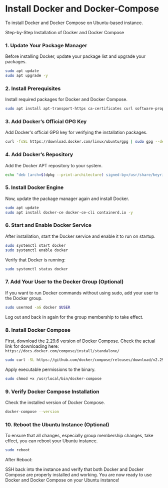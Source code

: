 # Install Docker and Docker-Compose

To install Docker and Docker Compose on Ubuntu-based instance.

Step-by-Step Installation of Docker and Docker Compose

### 1. Update Your Package Manager

Before installing Docker, update your package list and upgrade your packages.

```bash
sudo apt update
sudo apt upgrade -y
```

### 2. Install Prerequisites

Install required packages for Docker and Docker Compose.

```bash
sudo apt install apt-transport-https ca-certificates curl software-properties-common -y
```

### 3. Add Docker’s Official GPG Key

Add Docker's official GPG key for verifying the installation packages.

```bash
curl -fsSL https://download.docker.com/linux/ubuntu/gpg | sudo gpg --dearmor -o /usr/share/keyrings/docker-archive-keyring.gpg
```

### 4. Add Docker’s Repository

Add the Docker APT repository to your system.

```bash
echo "deb [arch=$(dpkg --print-architecture) signed-by=/usr/share/keyrings/docker-archive-keyring.gpg] https://download.docker.com/linux/ubuntu $(lsb_release -cs) stable" | sudo tee /etc/apt/sources.list.d/docker.list > /dev/null
```

### 5. Install Docker Engine

Now, update the package manager again and install Docker.

```bash
sudo apt update
sudo apt install docker-ce docker-ce-cli containerd.io -y
```

### 6. Start and Enable Docker Service

After installation, start the Docker service and enable it to run on startup.

```bash
sudo systemctl start docker
sudo systemctl enable docker
```

Verify that Docker is running:

```bash
sudo systemctl status docker
```

### 7. Add Your User to the Docker Group (Optional)

If you want to run Docker commands without using sudo, add your user to the Docker group.

```bash
sudo usermod -aG docker $USER
```

Log out and back in again for the group membership to take effect.

### 8.  Install Docker Compose

First, download the 2.29.6 version of Docker Compose. Check the actual link for downloading here: `https://docs.docker.com/compose/install/standalone/`

```bash
sudo curl -SL https://github.com/docker/compose/releases/download/v2.29.6/docker-compose-linux-x86_64 -o /usr/local/bin/docker-compose
```

Apply executable permissions to the binary.

```bash
sudo chmod +x /usr/local/bin/docker-compose
```

### 9.  Verify Docker Compose Installation

Check the installed version of Docker Compose.

```bash
docker-compose --version
```

### 10.  Reboot the Ubuntu Instance (Optional)

To ensure that all changes, especially group membership changes, take effect, you can reboot your Ubuntu instance.

```bash
sudo reboot
```

After Reboot:

SSH back into the instance and verify that both Docker and Docker Compose are properly installed and working.
You are now ready to use Docker and Docker Compose on your Ubuntu instance!